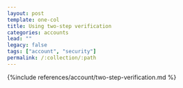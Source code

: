 ```yaml
---
layout: post
template: one-col
title: Using two-step verification
categories: accounts
lead: ""
legacy: false
tags: ["account", "security"]
permalink: /:collection/:path
---
```


{%include references/account/two-step-verification.md %}
